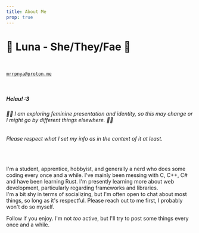```yaml
---
title: About Me
prop: true
---
```


# 🌙 Luna - She/They/Fae 🌙

<br>

[`mrrpnya@proton.me`](mailto:thelunacy@proton.me)

<br>

##### Helau! :3

###### 🏳️‍⚧️ I am exploring feminine presentation and identity, so this may change or I might go by different things elsewhere. 🏳️‍⚧️
###### Please respect what I set my info as in the context of it at least.

<br>

I'm a student, apprentice, hobbyist, and generally a nerd who does some coding every once and a while.
I've mainly been messing with C, C++, C# and have been learning Rust. I'm presently learning more about web development, particularly regarding frameworks and libraries.  
I'm a bit shy in terms of socializing, but I'm often open to chat about most things, so long as it's respectful.
Please reach out to me first, I probably won't do so myself.

Follow if you enjoy. I'm not *too* active, but I'll try to post some things every once and a while.